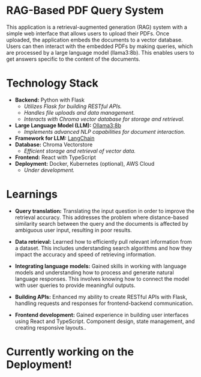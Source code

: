 # RAG-Based PDF Query System

This application is a retrieval-augmented generation (RAG) system with a simple web interface that allows users to upload their PDFs. Once uploaded, the application embeds the documents to a vector database. Users can then interact with the embedded PDFs by making queries, which are processed by a large language model (llama3:8b). This enables users to get answers specific to the content of the documents.

# Technology Stack

- **Backend:** Python with Flask
  - _Utilizes Flask for building RESTful APIs._
  - _Handles file uploads and data management._
  - _Interacts with Chroma vector database for storage and retrieval._
- **Large Language Model (LLM):** [Ollama3:8b](https://ollama.com/library/llama3:8b)
  - _Implements advanced NLP capabilities for document interaction._
- **Framework for LLM:** [LangChain](https://python.langchain.com/v0.2/docs/introduction/)
- **Database:** Chroma Vectorstore
  - _Efficient storage and retrieval of vector data._
- **Frontend:** React with TypeScript
- **Deployment:** Docker, Kubernetes (optional), AWS Cloud
  - _Under development._

# Learnings

- **Query translation:** Translating the input question in order to improve the retrieval accuracy. This addresses the problem where distance-based similarity search between the query and the documents is affected by ambiguous user input, resulting in poor results.

- **Data retrieval:** Learned how to efficiently pull relevant information from a dataset. This includes understanding search algorithms and how they impact the accuracy and speed of retrieving information.

- **Integrating language models:** Gained skills in working with language models and understanding how to process and generate natural language responses. This involves knowing how to connect the model with user queries to provide meaningful outputs.

- **Building APIs:** Enhanced my ability to create RESTful APIs with Flask, handling requests and responses for frontend-backend communication.

- **Frontend development:** Gained experience in building user interfaces using React and TypeScript. Component design, state management, and creating responsive layouts..

# Currently working on the Deployment!
